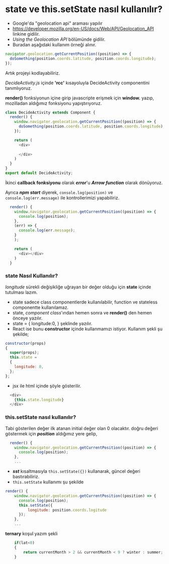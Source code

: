 # state ve this.setState nasıl kullanılır?
- Google'da "geolocation api" araması yapılır
- https://developer.mozilla.org/en-US/docs/Web/API/Geolocation_API linkine gidilir.
- _Using the Geolocation API_ bölümünde gidilir.
- Buradan aşağıdaki kullanım örneği alınır.

```js script
navigator.geolocation.getCurrentPosition((position) => {
  doSomething(position.coords.latitude, position.coords.longitude);
});
```

Artık projeyi kodlayabiliriz.

_DecideActivity.js_ içinde **'rcc'** kısayoluyla DecideActivity componentini tanımlıyoruz.

**render()** fonksiyonun içine girip
javascripte erişmek için **window.** yazıp, mozilladan aldığımız fonksiyonu yapıştırıyoruz.
```js script
class DecideActivity extends Component {
  render() {
    window.navigator.geolocation.getCurrentPosition((position) => {
      doSomething(position.coords.latitude, position.coords.longitude);
    });

    return (
      <div>
        
      </div>
    )
  }
}
export default DecideActivity;
```
İkinci **callback fonksiyonu** olarak ***error***'u ***Arrow function*** olarak dönüyoruz.

Ayrıca ***npm start*** diyerek, <code>console.log(position)</code> ve <code>console.log(err.message)</code> ile kontrollerimizi yapabiliriz.
```js script
  render() {
    window.navigator.geolocation.getCurrentPosition((position) => {
      console.log(position);
    },
    (err) => {
      console.log(err.message);
    }
    );

    return (
      <div></div>
    )
  }

```
### state Nasıl Kullanılır?
*longitude* sürekli değişikliğe uğrayan bir değer olduğu için **state** içinde tutulması lazım.
* state sadece class componentlerde kullanılabilir, function ve stateless componentte kullanılamaz.
* state, *component class*'ından hemen sonra ve **render()** den hemen önceye yazılır.
* state = { longitude:0, } şeklinde yazılır.
* React ise bunu **constructor** içinde kullanmamızı istiyor. Kullanım şekli şu şekilde;
```js script
constructor(props)
{
  super(props);
  this.state = 
  { 
    longitude: 0,
  };
};
```
* jsx ile html içinde şöyle gösterilir.
```js script
  <div>
    {this.state.longitude}
  </div>
````

### this.setState nasıl kullanılır?
Tabi gösterilen değer ilk atanan initial değer olan 0 olacaktır.
doğru değeri göstermek için ***position*** aldığımız yere gelip,
```js script
  render() {
    window.navigator.geolocation.getCurrentPosition((position) => {
      console.log(position);
    }, 
    ...
```
* ***sst*** kısaltmasıyla <code>this.setState({})</code> kullanarak, güncel değeri bastırabiliriz.
* <code>this.setState</code> kullanımı şu şekilde
```js script
render() {
    window.navigator.geolocation.getCurrentPosition((position) => {
      console.log(position);
      this.setState({
          longitude: position.coords.logitude
      });
    },
    ...
```
**ternary** koşul yazım şekli
```js script
    if(lat<0)
    {
        return currentMonth > 2 && currentMonth < 9 ? winter : summer;
    } 
```
